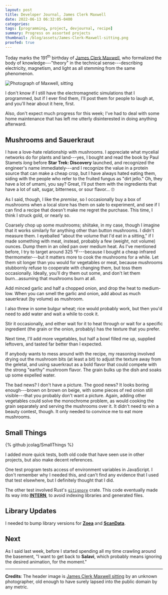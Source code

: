 ```yaml
---
layout: post
title: Developer Journal, James Clerk Maxwell
date: 2022-06-13 06:32:05-0400
categories:
tags: [programming, project, devjournal, recipe]
summary: Progress on assorted projects
thumbnail: /blog/assets/James-Clerk-Maxwell-sitting.png
proofed: true
---
```


Today marks the 191<sup>th</sup> birthday of [James Clerk Maxwell](https://en.wikipedia.org/wiki/James_Clerk_Maxwell), who formalized the body of knowledge---"theory" in the technical sense---describing electricity, magnetism, and light as all stemming from the same phenomenon.

![Photograph of Maxwell, sitting](/blog/assets/James-Clerk-Maxwell-sitting.png "Totally casual photograph of a man looking straight ahead with dead eyes while he pretends to write something.")

I don't know if I still have the electromagnetic simulations that I programmed, but if I ever find them, I'll post them for people to laugh at, and you'll hear about it here, first.

Also, don't expect much progress for this week; I've had to deal with some home maintenance that has left me utterly disinterested in doing anything afterward.

## Mushrooms and Sauerkraut

I have a love-hate relationship with mushrooms.  I appreciate what mycelial networks do for plants and land---yes, I bought and read the book by Paul Stamets *long* before **Star Trek:  Discovery** launched, and recognized the engineer's name immediately---and I recognize the value in a protein source that can make a cheap crop, but I have always hated eating them, siding with the people who refer to the fruited fungus as "dirt jello."  Oh, they have a lot of umami, you say?  Great, I'll put them with the ingredients that have a lot of salt, sugar, bitterness, or sour flavor... 🙄

As I said, though, I like the *premise*, so I occasionally buy a box of mushrooms when a local store has them on sale to experiment, and see if I can find a recipe that doesn't make me regret the purchase.  This time, I think I struck gold, or nearly so.

Coarsely chop up some mushrooms; shiitake, in my case, though I imagine that it works similarly for anything other than button mushrooms.  I didn't measure them.  I eyeballed "about the volume that I'd eat in a sitting," if I made something with meat, instead, probably a few (weight, not volume) ounces.  Dump them in an oiled pan over medium heat.  As I've mentioned before, I try to target around 325 °F---because I bought a cheap infrared thermometer---but it matters more to cook the mushrooms for a while.  Let them sit longer than you would for vegetables or meat, because mushrooms stubbornly refuse to cooperate with changing them, but toss them occasionally.  Ideally, you'll dry them out some, and don't let them burn...assuming that mushrooms burn at all.

Add minced garlic and half a chopped onion, and drop the heat to medium-low.  When you can smell the garlic and onion, add about as much sauerkraut (by volume) as mushroom.

I also threw in some bulgur wheat; rice would probably work, but then you'd need to add water and wait a while to cook it.

Stir it occasionally, and either wait for it to heat through or wait for a specific ingredient (the grain or the onion, probably) has the texture that you prefer.

Next time, I'll add more vegetables, but half a bowl filled me up, supplied leftovers, and tasted far better than I expected.

If anybody wants to mess around with the recipe, my reasoning involved drying out the mushroom bits (at least a bit) to adjust the texture away from the geletal, and using sauerkraut as a bold flavor that could compete with the strong "earthy" mushroom flavor.  The grain bulks up the dish and soaks up some expelled water.

The bad news?  I don't have a picture.  The good news?  It looks boring enough---brown on brown on beige, with some pieces of red onion still visible---that you probably don't want a picture.  Again, adding other vegetables could solve the monochrome problem, as would cooking the grain separately and serving the mushrooms over it.  It didn't need to win a beauty contest, though.  It only needed to convince me to eat more mushrooms.

## Small Things

{% github jcolag/SmallThings %}

I added more quick tests, both old code that have seen use in other projects, but also make decent references.

One test program tests access of environment variables in JavaScript.  I don't remember why I needed this, and can't find any evidence that I used that test elsewhere, but I definitely thought that I did.

The other test involved Rust's [`gitignore`](https://crates.io/crates/gitignore) crate.  This code eventually made its way into [**INTERN**](https://github.com/jcolag/intern), to avoid indexing libraries and generated files.

## Library Updates

I needed to bump library versions for [**Zoea**](https://github.com/jcolag/Bicker) and [**ScanData**](https://github.com/jcolag/ScanData).

## Next

As I said last week, before I started spending all my time crawling around the basement, "I want to get back to **Salavi**, which probably means ignoring the desired animation, for the moment."

* * *

**Credits**:  The header image is [James Clerk Maxwell sitting](https://commons.wikimedia.org/wiki/File:James_Clerk_Maxwell_sitting.jpg) by an unknown photographer, old enough to have surely lapsed into the public domain by any metric.

